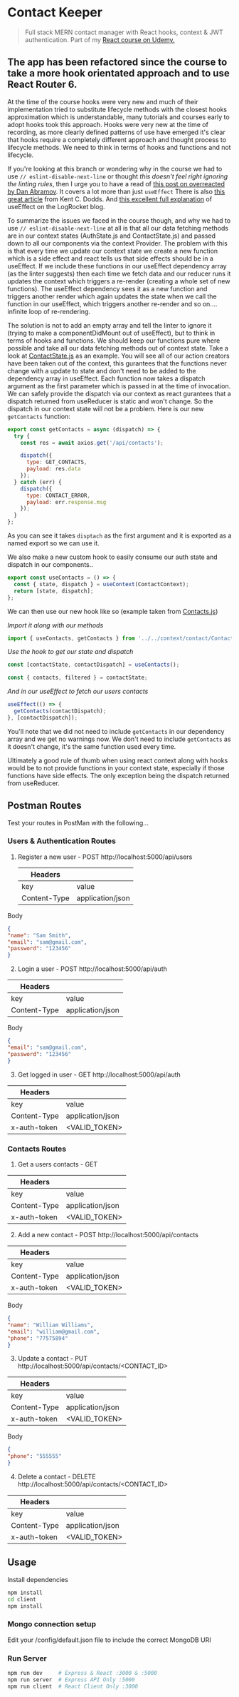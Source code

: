# Contact Keeper

> Full stack MERN contact manager with React hooks, context & JWT authentication. Part of my [React course on Udemy.](https://www.udemy.com/share/101XdqAkUadVtQTH4=/)

## The app has been refactored since the course to take a more hook orientated approach and to use React Router 6.

At the time of the course hooks were very new and much of their implementation tried to substitute lifecycle methods with the closest hooks approximation which is understandable, many tutorials and courses early to adopt hooks took this approach. Hooks were very new at the time of recording, as more clearly defined patterns of use have emerged it's clear that hooks require a completely different approach and thought process to lifecycle methods. We need to think in terms of hooks and functions and not lifecycle.

If you're looking at this branch or wondering why in the course we had to use `// eslint-disable-next-line` or thought _this doesn't feel right ignoring the linting rules_, then I urge you to have a read of [this post on overreacted by Dan Abramov](https://overreacted.io/a-complete-guide-to-useeffect/). It covers a lot more than just `useEffect`
There is also [this great article](https://epicreact.dev/myths-about-useeffect/) from Kent C. Dodds.
And [this excellent full explanation](https://blog.logrocket.com/guide-to-react-useeffect-hook/) of useEffect on the LogRocket blog.

To summarize the issues we faced in the course though, and why we had to use `// eslint-disable-next-line` at all is that all our data fetching methods are in our context states (AuthState.js and ContactState.js) and passed down to all our components via the context Provider. The problem with this is that every time we update our context state we create a new function which is a side effect and react tells us that side effects should be in a useEffect. If we include these functions in our useEffect dependency array (as the linter suggests) then each time we fetch data and our reducer runs it updates the context which triggers a re-render (creating a whole set of new functions). The useEffect dependency sees it as a new function and triggers another render which again updates the state when we call the function in our useEffect, which triggers another re-render and so on.... infinite loop of re-rendering.

The solution is not to add an empty array and tell the linter to ignore it (trying to make a componentDidMount out of useEffect), but to think in terms of hooks and functions.
We should keep our functions pure where possible and take all our data fetching methods out of context state.
Take a look at [ContactState.js](https://github.com/bradtraversy/contact-keeper/blob/hookfix/client/src/context/contact/ContactState.js) as an example.
You will see all of our action creators have been taken out of the context, this gurantees that the functions never change with a update to state and don't need to be added to the dependency array in useEffect.
Each function now takes a dispatch argument as the first parameter which is passed in at the time of invocation. We can safely provide the dispatch via our context as react gurantees that a dispatch returned from useReducer is static and won't change. So the dispatch in our context state will not be a problem.
Here is our new `getContacts` function:

```js
export const getContacts = async (dispatch) => {
  try {
    const res = await axios.get('/api/contacts');

    dispatch({
      type: GET_CONTACTS,
      payload: res.data
    });
  } catch (err) {
    dispatch({
      type: CONTACT_ERROR,
      payload: err.response.msg
    });
  }
};
```

As you can see it takes `disptach` as the first argument and it is exported as a named export so we can use it.

We also make a new custom hook to easily consume our auth state and dispatch in our components..

```js
export const useContacts = () => {
  const { state, dispatch } = useContext(ContactContext);
  return [state, dispatch];
};
```

We can then use our new hook like so (example taken from [Contacts.js](https://github.com/bradtraversy/contact-keeper/blob/hookfix/client/src/components/auth/Login.js))

_Import it along with our methods_

```js
import { useContacts, getContacts } from '../../context/contact/ContactState';
```

_Use the hook to get our state and dispatch_

```js
const [contactState, contactDispatch] = useContacts();

const { contacts, filtered } = contactState;
```

_And in our useEffect to fetch our users contacts_

```js
useEffect(() => {
  getContacts(contactDispatch);
}, [contactDispatch]);
```

You'll note that we did not need to include `getContacts` in our dependency array and we get no warnings now. We don't need to include `getContacts` as it doesn't change, it's the same function used every time.

Ultimately a good rule of thumb when using react context along with hooks would be to not provide functions in your context state, especially if those functions have side effects. The only exception being the dispatch returned from useReducer.

## Postman Routes

Test your routes in PostMan with the following...

### Users & Authentication Routes

1. Register a new user - POST http://localhost:5000/api/users

   | Headers      |                  |
   | ------------ | ---------------- |
   | key          | value            |
   | Content-Type | application/json |

Body

```JSON
{
"name": "Sam Smith",
"email": "sam@gmail.com",
"password": "123456"
}
```

2. Login a user - POST http://localhost:5000/api/auth

| Headers      |                  |
| ------------ | ---------------- |
| key          | value            |
| Content-Type | application/json |

Body

```JSON
{
"email": "sam@gmail.com",
"password": "123456"
}
```

3. Get logged in user - GET http://localhost:5000/api/auth

| Headers      |                  |
| ------------ | ---------------- |
| key          | value            |
| Content-Type | application/json |
| x-auth-token | <VALID_TOKEN>    |

### Contacts Routes

1. Get a users contacts - GET

| Headers      |                  |
| ------------ | ---------------- |
| key          | value            |
| Content-Type | application/json |
| x-auth-token | <VALID_TOKEN>    |

2. Add a new contact - POST http://localhost:5000/api/contacts

| Headers      |                  |
| ------------ | ---------------- |
| key          | value            |
| Content-Type | application/json |
| x-auth-token | <VALID_TOKEN>    |

Body

```JSON
{
"name": "William Williams",
"email": "william@gmail.com",
"phone": "77575894"
}
```

3. Update a contact - PUT http://localhost:5000/api/contacts/<CONTACT_ID>

| Headers      |                  |
| ------------ | ---------------- |
| key          | value            |
| Content-Type | application/json |
| x-auth-token | <VALID_TOKEN>    |

Body

```JSON
{
"phone": "555555"
}
```

4. Delete a contact - DELETE http://localhost:5000/api/contacts/<CONTACT_ID>

| Headers      |                  |
| ------------ | ---------------- |
| key          | value            |
| Content-Type | application/json |
| x-auth-token | <VALID_TOKEN>    |

## Usage

Install dependencies

```bash
npm install
cd client
npm install
```

### Mongo connection setup

Edit your /config/default.json file to include the correct MongoDB URI

### Run Server

```bash
npm run dev     # Express & React :3000 & :5000
npm run server  # Express API Only :5000
npm run client  # React Client Only :3000
```
